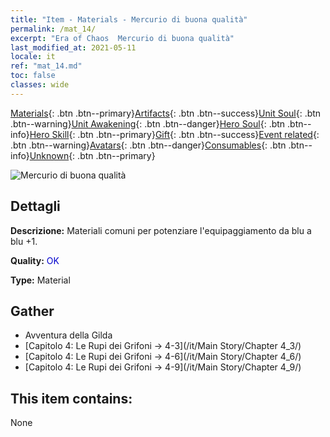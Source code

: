 ```yaml
---
title: "Item - Materials - Mercurio di buona qualità"
permalink: /mat_14/
excerpt: "Era of Chaos  Mercurio di buona qualità"
last_modified_at: 2021-05-11
locale: it
ref: "mat_14.md"
toc: false
classes: wide
---
```

 [Materials](/ItemsIT/){: .btn .btn--primary}[Artifacts](/ItemsIT/Artifacts/){: .btn .btn--success}[Unit Soul](/ItemsIT/UnitSoul/){: .btn .btn--warning}[Unit Awakening](/ItemsIT/UnitAwakening/){: .btn .btn--danger}[Hero Soul](/ItemsIT/HeroSoul/){: .btn .btn--info}[Hero Skill](/ItemsIT/HeroSkill/){: .btn .btn--primary}[Gift](/ItemsIT/Gift/){: .btn .btn--success}[Event related](/ItemsIT/Events/){: .btn .btn--warning}[Avatars](/ItemsIT/Avatars/){: .btn .btn--danger}[Consumables](/ItemsIT/Consumables/){: .btn .btn--info}[Unknown](/ItemsIT/Unknown/){: .btn .btn--primary}

 ![Mercurio di buona qualità](/images/t/i_cailiao_shuiyin1.png)

## Dettagli
 **Descrizione:** Materiali comuni per potenziare l'equipaggiamento da blu a blu +1.

 **Quality:** <span style="color: #0000CD">OK</span>

 **Type:** Material

## Gather

*    Avventura della Gilda 
*    [Capitolo 4: Le Rupi dei Grifoni -> 4-3](/it/Main Story/Chapter 4_3/) 
*    [Capitolo 4: Le Rupi dei Grifoni -> 4-6](/it/Main Story/Chapter 4_6/) 
*    [Capitolo 4: Le Rupi dei Grifoni -> 4-9](/it/Main Story/Chapter 4_9/) 

## This item contains:

  None

